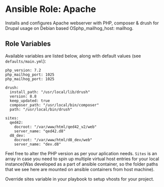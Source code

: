 # Ansible Role: Apache

Installs and configures Apache webserver with PHP, composer & drush for Drupal usage on Debian based OSphp_mailhog_host: mailhog.

## Role Variables

Available variables are listed below, along with default values (see `defaults/main.yml`):

    php_version: 7.2
    php_mailhog_port: 1025
    php_mailhog_port: 1025

    drush:
      install_path: "/usr/local/lib/drush"
      version: 8.8
      keep_updated: true
      composer_path: "/usr/local/bin/composer"
      path: "/usr/local/bin/drush"

    sites:
      qed42:
        docroot: "/var/www/html/qed42_v2/web"
        server_name: "qed42.d8"
      d8_dev:
        docroot: "/var/www/html/d8_dev/web"
        server_name: "dev.d8"

Feel free to alter the PHP version as per your aplication needs. `Sites` is an array in case you need to spin up multiple virtual host entries for your local instance(Was developed as a part of ansible container, so the folder paths that we see here are mounted on ansible containers from host machine).

Override sites variable in your playbook to setup vhosts for your project.
